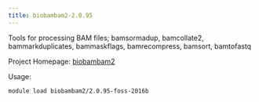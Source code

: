 ```yaml
---
title: biobambam2-2.0.95
---
```

Tools for processing BAM files; bamsormadup, bamcollate2, bammarkduplicates, bammaskflags, bamrecompress, bamsort, bamtofastq

Project Homepage: [biobambam2](https://github.com/gt1/biobambam2)

Usage:
```
module load biobambam2/2.0.95-foss-2016b
```

